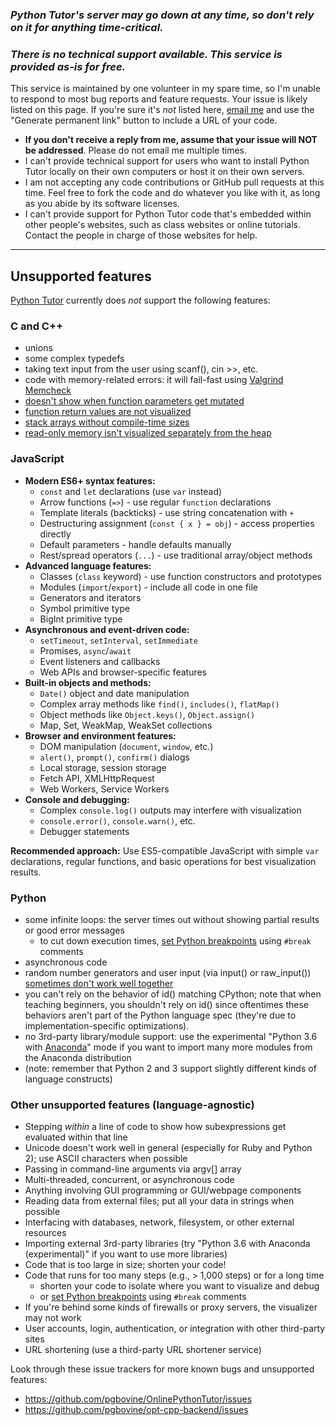 ### _Python Tutor's server may go down at any time, so don't rely on it for anything time-critical._

### _There is no technical support available. This service is provided as-is for free._

This service is maintained by one volunteer in my spare time, so I'm unable to respond to most bug reports and feature requests. Your issue is likely listed on this page. If you're sure it's _not_ listed here, [email me](http://pgbovine.net/email-policy.htm) and use the "Generate permanent link" button to include a URL of your code.

- **If you don't receive a reply from me, assume that your issue will NOT be addressed**. Please do not email me multiple times.
- I can't provide technical support for users who want to install Python Tutor locally on their own computers or host it on their own servers.
- I am not accepting any code contributions or GitHub pull requests at this time. Feel free to fork the code and do whatever you like with it, as long as you abide by its software licenses.
- I can't provide support for Python Tutor code that's embedded within other people's websites, such as class websites or online tutorials. Contact the people in charge of those websites for help.

---

## Unsupported features

[Python Tutor](http://pythontutor.com/) currently does _not_ support the following features:

<!--
Some of these features will eventually be supported, but others probably won't, due to implementation challenges and other priorities.

For more details on project status and issue prioritization, check out these videos from March 2018:
- [Python Tutor project status - 1 of 2 - common feature requests & feasible fixes](https://www.youtube.com/watch?v=oKIqejkxqP0)
- [Python Tutor project status - 2 of 2 - bigger feature requests & unlikely fixes](https://www.youtube.com/watch?v=8o-XeFTgD40)

... and this earlier video from Oct 2017: [Python Tutor Software Development Philosophy](https://www.youtube.com/watch?v=sVtXLdBRfyE)
-->

### C and C++

- unions
- some complex typedefs
- taking text input from the user using scanf(), cin >>, etc.
- code with memory-related errors: it will fail-fast using [Valgrind
  Memcheck](http://valgrind.org/docs/manual/mc-manual.html)
- [doesn't show when function parameters get mutated](https://github.com/pgbovine/opt-cpp-backend/issues/57)
- [function return values are not visualized](https://github.com/pgbovine/opt-cpp-backend/issues/4)
- [stack arrays without compile-time sizes](https://github.com/pgbovine/opt-cpp-backend/issues/44)
- [read-only memory isn't visualized separately from the heap](https://github.com/pgbovine/opt-cpp-backend/issues/70)

### JavaScript

- **Modern ES6+ syntax features:**
  - `const` and `let` declarations (use `var` instead)
  - Arrow functions (`=>`) - use regular `function` declarations
  - Template literals (backticks) - use string concatenation with `+`
  - Destructuring assignment (`const { x } = obj`) - access properties directly
  - Default parameters - handle defaults manually
  - Rest/spread operators (`...`) - use traditional array/object methods
- **Advanced language features:**
  - Classes (`class` keyword) - use function constructors and prototypes
  - Modules (`import`/`export`) - include all code in one file
  - Generators and iterators
  - Symbol primitive type
  - BigInt primitive type
- **Asynchronous and event-driven code:**
  - `setTimeout`, `setInterval`, `setImmediate`
  - Promises, `async`/`await`
  - Event listeners and callbacks
  - Web APIs and browser-specific features
- **Built-in objects and methods:**
  - `Date()` object and date manipulation
  - Complex array methods like `find()`, `includes()`, `flatMap()`
  - Object methods like `Object.keys()`, `Object.assign()`
  - Map, Set, WeakMap, WeakSet collections
- **Browser and environment features:**
  - DOM manipulation (`document`, `window`, etc.)
  - `alert()`, `prompt()`, `confirm()` dialogs
  - Local storage, session storage
  - Fetch API, XMLHttpRequest
  - Web Workers, Service Workers
- **Console and debugging:**
  - Complex `console.log()` outputs may interfere with visualization
  - `console.error()`, `console.warn()`, etc.
  - Debugger statements

**Recommended approach:** Use ES5-compatible JavaScript with simple `var` declarations, regular functions, and basic operations for best visualization results.

### Python

- some infinite loops: the server times out without showing partial results or good error messages
  - to cut down execution times, [set Python breakpoints](https://youtu.be/80ztTXP90Vs?t=42) using `#break` comments
- asynchronous code
- random number generators and user input (via input() or raw_input()) [sometimes don't work well together](https://github.com/pgbovine/OnlinePythonTutor/issues/110)
- you can't rely on the behavior of id() matching CPython; note that when teaching beginners, you shouldn't rely on id() since oftentimes these behaviors aren't part of the Python language spec (they're due to implementation-specific optimizations).
- no 3rd-party library/module support: use the experimental "Python 3.6 with <a href="https://docs.anaconda.com/anaconda/">Anaconda</a>" mode if you want to import many more modules from the Anaconda distribution
- (note: remember that Python 2 and 3 support slightly different kinds of language constructs)

### Other unsupported features (language-agnostic)

- Stepping _within_ a line of code to show how subexpressions get evaluated within that line
- Unicode doesn't work well in general (especially for Ruby and Python 2); use ASCII characters when possible
- Passing in command-line arguments via argv[] array
- Multi-threaded, concurrent, or asynchronous code
- Anything involving GUI programming or GUI/webpage components
- Reading data from external files; put all your data in strings when possible
- Interfacing with databases, network, filesystem, or other external resources
- Importing external 3rd-party libraries (try "Python 3.6 with Anaconda (experimental)" if you want to use more libraries)
- Code that is too large in size; shorten your code!
- Code that runs for too many steps (e.g., > 1,000 steps) or for a long time
  - shorten your code to isolate where you want to visualize and debug
  - or [set Python breakpoints](https://youtu.be/80ztTXP90Vs?t=42) using `#break` comments
- If you're behind some kinds of firewalls or proxy servers, the visualizer may not work
- User accounts, login, authentication, or integration with other third-party sites
- URL shortening (use a third-party URL shortener service)

Look through these issue trackers for more known bugs and unsupported features:

- https://github.com/pgbovine/OnlinePythonTutor/issues
- https://github.com/pgbovine/opt-cpp-backend/issues

